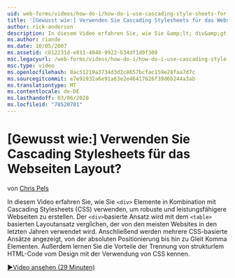 ```yaml
---
uid: web-forms/videos/how-do-i/how-do-i-use-cascading-style-sheets-for-web-page-layout
title: '[Gewusst wie:] Verwenden Sie Cascading Stylesheets für das Webseiten Layout? | Microsoft-Dokumentation'
author: rick-anderson
description: In diesem Video erfahren Sie, wie Sie &amp;lt; div&amp;gt; verwenden. Elemente in Kombination mit Cascading Stylesheets (CSS) zum Erstellen robuster und leistungsfähigere Web-PS...
ms.author: riande
ms.date: 10/05/2007
ms.assetid: c812231d-e811-4048-9922-b34df1d0f300
msc.legacyurl: /web-forms/videos/how-do-i/how-do-i-use-cascading-style-sheets-for-web-page-layout
msc.type: video
ms.openlocfilehash: 8ac51219a3734d3d2c8657bcfac159e28faa7d7c
ms.sourcegitcommit: e7e91932a6e91a63e2e46417626f39d6b244a3ab
ms.translationtype: MT
ms.contentlocale: de-DE
ms.lasthandoff: 03/06/2020
ms.locfileid: "78520701"
---
```

# <a name="how-do-i-use-cascading-style-sheets-for-web-page-layout"></a>[Gewusst wie:] Verwenden Sie Cascading Stylesheets für das Webseiten Layout?

von [Chris Pels](https://twitter.com/chrispels)

In diesem Video erfahren Sie, wie Sie `<div>` Elemente in Kombination mit Cascading Stylesheets (CSS) verwenden, um robuste und leistungsfähigere Webseiten zu erstellen. Der `<div>`basierte Ansatz wird mit dem `<table>` basierten Layoutansatz verglichen, der von den meisten Websites in den letzten Jahren verwendet wird. Anschließend werden mehrere CSS-basierte Ansätze angezeigt, von der absoluten Positionierung bis hin zu Gleit Komma Elementen. Außerdem lernen Sie die Vorteile der Trennung von strukturlem HTML-Code vom Design mit der Verwendung von CSS kennen.

[&#9654;Video ansehen (29 Minuten)](https://channel9.msdn.com/Blogs/ASP-NET-Site-Videos/how-do-i-use-cascading-style-sheets-for-web-page-layout)
